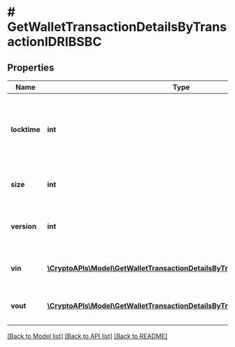 # # GetWalletTransactionDetailsByTransactionIDRIBSBC

## Properties

Name | Type | Description | Notes
------------ | ------------- | ------------- | -------------
**locktime** | **int** | Represents the time at which a particular transaction can be added to the blockchain. |
**size** | **int** | Represents the total size of this transaction. |
**version** | **int** | Represents the transaction version number. |
**vin** | [**\CryptoAPIs\Model\GetWalletTransactionDetailsByTransactionIDRIBSBCVin[]**](GetWalletTransactionDetailsByTransactionIDRIBSBCVin.md) | Object Array representation of transaction inputs |
**vout** | [**\CryptoAPIs\Model\GetWalletTransactionDetailsByTransactionIDRIBSBCVout[]**](GetWalletTransactionDetailsByTransactionIDRIBSBCVout.md) | Object Array representation of transaction outputs |

[[Back to Model list]](../../README.md#models) [[Back to API list]](../../README.md#endpoints) [[Back to README]](../../README.md)
